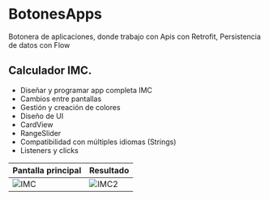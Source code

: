 # BotonesApps
Botonera de aplicaciones, donde trabajo con Apis con Retrofit, Persistencia de datos con Flow

## Calculador IMC.

* Diseñar y programar app completa IMC
* Cambios entre pantallas
* Gestión y creación de colores
* Diseño de UI
* CardView
* RangeSlider
* Compatibilidad con múltiples idiomas (Strings)
* Listeners y clicks

| Pantalla principal  | Resultado |
| ------------- | ------------- |
| ![IMC](https://user-images.githubusercontent.com/49825382/228891029-74488287-4fd1-4a2f-bb89-c036186755b0.png)  | ![IMC2](https://user-images.githubusercontent.com/49825382/228891059-925ca008-ad62-4796-a2da-2ac8a93301cd.png) |

	
    

